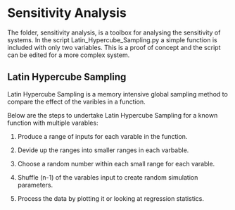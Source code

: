 # Sensitivity Analysis

 The folder, sensitivity analysis, is a toolbox for analysing the sensitivity of systems. In the script Latin_Hypercube_Sampling.py a simple function is included with only two variables. This is a proof of concept and the script can be edited for a more complex system.

## Latin Hypercube Sampling

Latin Hypercube Sampling is a memory intensive global sampling method to compare the effect of the varibles in a function.

Below are the steps to undertake Latin Hypercube Sampling for a known function with multiple varables:

1. Produce a range of inputs for each varable in the function.

2. Devide up the ranges into smaller ranges in each varbable.

3. Choose a random number within each small range for each varable.

4. Shuffle (n-1) of the varables input to create random simulation parameters.

5. Process the data by plotting it or looking at regression statistics.
